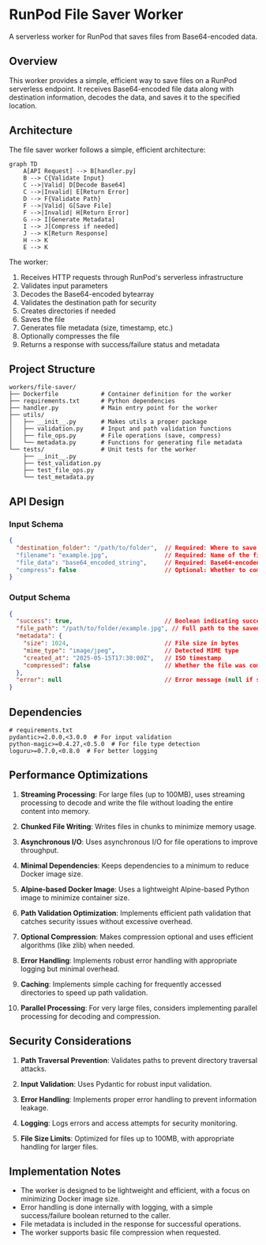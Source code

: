 # RunPod File Saver Worker

A serverless worker for RunPod that saves files from Base64-encoded data.

## Overview

This worker provides a simple, efficient way to save files on a RunPod serverless endpoint. It receives Base64-encoded file data along with destination information, decodes the data, and saves it to the specified location.

## Architecture

The file saver worker follows a simple, efficient architecture:

```mermaid
graph TD
    A[API Request] --> B[handler.py]
    B --> C{Validate Input}
    C -->|Valid| D[Decode Base64]
    C -->|Invalid| E[Return Error]
    D --> F{Validate Path}
    F -->|Valid| G[Save File]
    F -->|Invalid| H[Return Error]
    G --> I[Generate Metadata]
    I --> J[Compress if needed]
    J --> K[Return Response]
    H --> K
    E --> K
```

The worker:
1. Receives HTTP requests through RunPod's serverless infrastructure
2. Validates input parameters
3. Decodes the Base64-encoded bytearray
4. Validates the destination path for security
5. Creates directories if needed
6. Saves the file
7. Generates file metadata (size, timestamp, etc.)
8. Optionally compresses the file
9. Returns a response with success/failure status and metadata

## Project Structure

```
workers/file-saver/
├── Dockerfile            # Container definition for the worker
├── requirements.txt      # Python dependencies
├── handler.py            # Main entry point for the worker
├── utils/
│   ├── __init__.py       # Makes utils a proper package
│   ├── validation.py     # Input and path validation functions
│   ├── file_ops.py       # File operations (save, compress)
│   └── metadata.py       # Functions for generating file metadata
└── tests/                # Unit tests for the worker
    ├── __init__.py
    ├── test_validation.py
    ├── test_file_ops.py
    └── test_metadata.py
```

## API Design

### Input Schema

```json
{
  "destination_folder": "/path/to/folder",  // Required: Where to save the file
  "filename": "example.jpg",                // Required: Name of the file to save
  "file_data": "base64_encoded_string",     // Required: Base64-encoded file data
  "compress": false                         // Optional: Whether to compress the file (default: false)
}
```

### Output Schema

```json
{
  "success": true,                          // Boolean indicating success/failure
  "file_path": "/path/to/folder/example.jpg", // Full path to the saved file
  "metadata": {
    "size": 1024,                           // File size in bytes
    "mime_type": "image/jpeg",              // Detected MIME type
    "created_at": "2025-05-15T17:30:00Z",   // ISO timestamp
    "compressed": false                     // Whether the file was compressed
  },
  "error": null                             // Error message (null if success)
}
```

## Dependencies

```
# requirements.txt
pydantic>=2.0.0,<3.0.0  # For input validation
python-magic>=0.4.27,<0.5.0  # For file type detection
loguru>=0.7.0,<0.8.0  # For better logging
```

## Performance Optimizations

1. **Streaming Processing**: For large files (up to 100MB), uses streaming processing to decode and write the file without loading the entire content into memory.

2. **Chunked File Writing**: Writes files in chunks to minimize memory usage.

3. **Asynchronous I/O**: Uses asynchronous I/O for file operations to improve throughput.

4. **Minimal Dependencies**: Keeps dependencies to a minimum to reduce Docker image size.

5. **Alpine-based Docker Image**: Uses a lightweight Alpine-based Python image to minimize container size.

6. **Path Validation Optimization**: Implements efficient path validation that catches security issues without excessive overhead.

7. **Optional Compression**: Makes compression optional and uses efficient algorithms (like zlib) when needed.

8. **Error Handling**: Implements robust error handling with appropriate logging but minimal overhead.

9. **Caching**: Implements simple caching for frequently accessed directories to speed up path validation.

10. **Parallel Processing**: For very large files, considers implementing parallel processing for decoding and compression.

## Security Considerations

1. **Path Traversal Prevention**: Validates paths to prevent directory traversal attacks.

2. **Input Validation**: Uses Pydantic for robust input validation.

3. **Error Handling**: Implements proper error handling to prevent information leakage.

4. **Logging**: Logs errors and access attempts for security monitoring.

5. **File Size Limits**: Optimized for files up to 100MB, with appropriate handling for larger files.

## Implementation Notes

- The worker is designed to be lightweight and efficient, with a focus on minimizing Docker image size.
- Error handling is done internally with logging, with a simple success/failure boolean returned to the caller.
- File metadata is included in the response for successful operations.
- The worker supports basic file compression when requested.